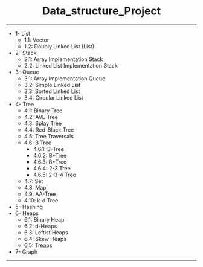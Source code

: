  # <center> **Data_structure_Project** </center>
-----------------------------------------------

- 1- List  
   - 1.1: Vector
   - 1.2: Doubly Linked List (List)
- 2- Stack 
   - 2.1: Array Implementation Stack
   - 2.2: Linked List Implementation Stack
- 3- Queue
   - 3.1: Array Implementation Queue
   - 3.2: Simple Linked List
   - 3.3: Sorted Linked List
   - 3.4: Circular Linked List
- 4- Tree  
   - 4.1: Binary Tree 
   - 4.2: AVL Tree  
   - 4.3: Splay Tree
   - 4.4: Red-Black Tree  
   - 4.5: Tree Traversals 
   - 4.6: B Tree
      - 4.6.1: B-Tree
      - 4.6.2: B+Tree
      - 4.6.3: B*Tree
      - 4.6.4: 2-3 Tree
      - 4.6.5: 2-3-4 Tree
   - 4.7: Set
   - 4.8: Map
   - 4.9: AA-Tree  
   - 4.10: k-d Tree 
- 5- Hashing  
- 6- Heaps  
   - 6.1: Binary Heap  
   - 6.2: d-Heaps  
   - 6.3: Leftist Heaps  
   - 6.4: Skew Heaps 
   - 6.5: Treaps 
- 7- Graph  
----------------------------------------------




  
